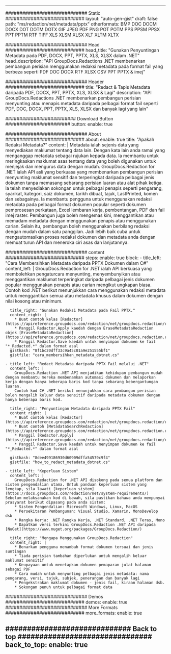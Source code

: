 
---
############################# Static ############################
layout: "auto-gen-gist" 
draft: false
path: "ms/redaction/net/metadata/pptx"
otherformats: BMP DOC DOCM DOCX DOT DOTM DOTX GIF JPEG PDF PNG POT POTM PPS PPSM PPSX PPT PPTM RTF TIFF XLS XLSM XLSX XLT XLTM XLTX  

############################# Head ############################
head_title: "Gunakan Penyuntingan Metadata pada PDF, DOCX, PPT, PPTX, XLS, XLSX dalam .NET"
head_description: "API GroupDocs.Redactions .NET membenarkan pembangun perisian menggunakan redaksi metadata pada format fail yang berbeza seperti PDF DOC DOCX RTF XLSX CSV PPT PPTX & imej"

############################# Header ############################
title: "Redact & Tapis Metadata daripada PDF, DOCX, PPT, PPTX, XLS, XLSX & Lagi"
description: "API GroupDocs.Redactions .NET membenarkan pembangun perisian menyunting atau menapis metadata daripada pelbagai format fail seperti PDF, DOC, DOCX, PPT, PPTX, XLS, XLSX dan banyak lagi yang lain"

######################### Download Button #######################
button:
    enable: true

############################# About ############################
about:
    enable: true
    title: "Apakah Redaksi Metadata?"
    content: |
        Metadata ialah sejenis data yang menyediakan maklumat tentang data lain. Dengan kata lain anda ramai yang menganggap metadata sebagai rujukan kepada data. Ia membantu untuk meringkaskan maklumat asas tentang data yang boleh digunakan untuk menjejak dan mengurus data dengan mudah. GroupDocs.Redaction for .NET ialah API asli yang berkuasa yang membenarkan pembangun perisian menyunting maklumat sensitif dan terperingkat daripada pelbagai jenis dokumen tanpa memasang sebarang perisian luaran atau alat pihak ketiga. Ia telah menyediakan sokongan untuk pelbagai penapis seperti pengarang, syarikat, kategori, saiz dokumen, tarikh dibuat, tajuk, LastPrinted, komen dan sebagainya. Ia membantu pengguna untuk menggunakan redaksi metadata pada pelbagai format dokumen popular seperti dokumen pemprosesan perkataan, Excel lembaran kerja, pembentangan, PDF dan fail imej raster. Pembangun juga boleh mengemas kini, menggantikan atau memadam metadata dengan menggunakan penapis atau menggunakan carian. Selain itu, pembangun boleh menggunakan berbilang redaksi dengan mudah dalam satu panggilan. Jadi lebih baik cuba untuk mengautomasikan proses redaksi dokumen dan metadata anda dengan memuat turun API dan meneroka ciri asas dan lanjutannya.

############################# content ############################
steps:
    enable: true
    block:
    - title_left: "Cara Membersihkan Metadata daripada PPTX Dokumen dalam C#"
      content_left: |
        GroupDocs.Redaction for .NET ialah API berkuasa yang membolehkan pengaturcara menyunting, menyembunyikan atau menggantikan maklumat terperingkat daripada pelbagai jenis dokumen popular menggunakan penapis atau carian mengikut ungkapan biasa.
        Contoh kod .NET berikut menunjukkan cara menggunakan redaksi metadata untuk menggantikan semua atau metadata khusus dalam dokumen dengan nilai kosong atau minimum.

      title_right: "Gunakan Redaksi Metadata pada Fail PPTX."
      content_right: |
        * Buat contoh kelas [Redactor](https://apireference.groupdocs.com/redaction/net/groupdocs.redaction/redactor)
        * Panggil Redactor.Apply kaedah dengan EraseMetadataRedaction objek [EraseMetadataRedaction](https://apireference.groupdocs.com/redaction/net/groupdocs.redaction.redactions/erasemetadataredaction)
        * Panggil Redactor.Save kaedah untuk menyimpan dokumen ke fail "*_Redacted.*" dalam format asal        
      gisthash: "8f1bc20dff33c9a45c01a9e251555bf1"
      gistfile: "cara_membersihkan_metadata_dotnet.cs"

    - title_left: "Redact Metadata daripada PPTX Fail melalui .NET"
      content_left: |
        GroupDocs.Redaction .NET API menjadikan kehidupan pembangun mudah dengan membantu mereka membenamkan automasi dokumen dan melaporkan kerja dengan hanya beberapa baris kod tanpa sebarang kebergantungan luaran.
        Contoh kod C# .NET berikut menunjukkan cara pembangun perisian boleh mengalih keluar data sensitif daripada metadata dokumen dengan hanya beberapa baris kod.
        
      title_right: "Penyuntingan Metadata daripada PPTX Fail"
      content_right: |
        * Buat contoh kelas [Redactor](https://apireference.groupdocs.com/redaction/net/groupdocs.redaction/redactor)
        * Buat contoh [MetadataSearchRedaction](https://apireference.groupdocs.com/redaction/net/groupdocs.redaction.redactions/metadatasearchredaction)
        * Panggil [Redactor.Apply](https://apireference.groupdocs.com/redaction/net/groupdocs.redaction/redactor/methods/apply/index) 
        * Panggil Redactor.Save kaedah untuk menyimpan dokumen ke fail "*_Redacted.*" dalam format asal
        
      gisthash: "8dee499186930d60909dffa54579c9f4"
      gistfile: "how_to_redact_metadata_dotnet.cs"

    - title_left: "Keperluan Sistem"
      content_left: |
        GroupDocs.Redaction for .NET API disokong pada semua platform dan sistem pengendalian utama. Untuk panduan keperluan sistem yang lengkap, sila lawati [keperluan sistem](https://docs.groupdocs.com/redaction/net/system-requirements/) Sebelum melaksanakan kod di bawah, sila pastikan bahawa anda mempunyai prasyarat berikut dipasang pada anda sistem:
        * Sistem Pengendalian: Microsoft Windows, Linux, MacOS
        * Persekitaran Pembangunan: Visual Studio, Xamarin, MonoDevelop dsb
        * Rangka Kerja: .NET Rangka Kerja, .NET Standard, .NET Teras, Mono
        * Dapatkan versi terkini GroupDocs.Redaction .NET API daripada [NuGet](https://www.nuget.org/packages/GroupDocs.Redaction/)
        
      title_right: "Mengapa Menggunakan GroupDocs.Redaction"
      content_right: |
        * Benarkan pengguna menambah format dokumen tersuai dan jenis suntingan
        * Tiada perisian tambahan diperlukan untuk mengalih keluar maklumat sensitif
        * Keupayaan untuk menetapkan dokumen pemaparan julat halaman sebagai PDF
        * Cara mudah untuk menyunting pelbagai jenis metadata: nama pengarang, versi, tajuk, subjek, penerangan dan banyak lagi
        * Pengekstrakan maklumat dokumen - jenis fail, kiraan halaman dsb.
        * Sokongan penuh untuk pelbagai format data

############################# Demos ############################
demos:
    enable: true
############################# More Formats ############################
more_formats:
    enable: true

############################# Back to top ###############################
back_to_top:
    enable: true
---